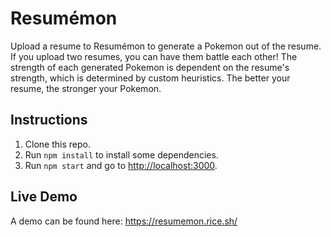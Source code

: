 # Resumémon

Upload a resume to Resumémon to generate a Pokemon out of the resume. If you upload two resumes, you can have them battle each other! The strength of each generated Pokemon is dependent on the resume's strength, which is determined by custom heuristics. The better your resume, the stronger your Pokemon. 

## Instructions

1. Clone this repo. 
2. Run `npm install` to install some dependencies.
3. Run `npm start` and go to [http://localhost:3000](http://localhost:3000/).

## Live Demo

A demo can be found here: https://resumemon.rice.sh/
